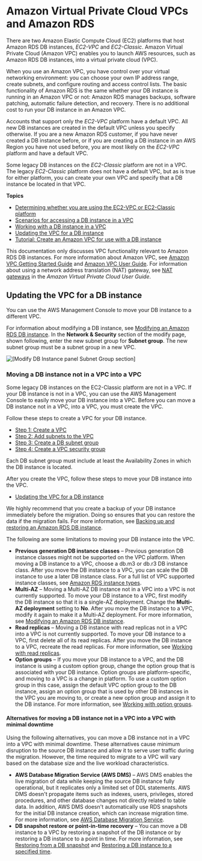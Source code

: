 # Amazon Virtual Private Cloud VPCs and Amazon RDS<a name="USER_VPC"></a>

There are two Amazon Elastic Compute Cloud \(EC2\) platforms that host Amazon RDS DB instances, *EC2\-VPC* and *EC2\-Classic*\. Amazon Virtual Private Cloud \(Amazon VPC\) enables you to launch AWS resources, such as Amazon RDS DB instances, into a virtual private cloud \(VPC\)\. 

When you use an Amazon VPC, you have control over your virtual networking environment: you can choose your own IP address range, create subnets, and configure routing and access control lists\. The basic functionality of Amazon RDS is the same whether your DB instance is running in an Amazon VPC or not: Amazon RDS manages backups, software patching, automatic failure detection, and recovery\.  There is no additional cost to run your DB instance in an Amazon VPC\. 

Accounts that support only the *EC2\-VPC* platform have a default VPC\. All new DB instances are created in the default VPC unless you specify otherwise\. If you are a new Amazon RDS customer, if you have never created a DB instance before, or if you are creating a DB instance in an AWS Region you have not used before, you are most likely on the *EC2\-VPC* platform and have a default VPC\. 

Some legacy DB instances on the *EC2\-Classic* platform are not in a VPC\. The legacy *EC2\-Classic* platform does not have a default VPC, but as is true for either platform, you can create your own VPC and specify that a DB instance be located in that VPC\. 

**Topics**
+ [Determining whether you are using the EC2\-VPC or EC2\-Classic platform](USER_VPC.FindDefaultVPC.md)
+ [Scenarios for accessing a DB instance in a VPC](USER_VPC.Scenarios.md)
+ [Working with a DB instance in a VPC](USER_VPC.WorkingWithRDSInstanceinaVPC.md)
+ [Updating the VPC for a DB instance](#USER_VPC.VPC2VPC)
+ [Tutorial: Create an Amazon VPC for use with a DB instance](CHAP_Tutorials.WebServerDB.CreateVPC.md)

This documentation only discusses VPC functionality relevant to Amazon RDS DB instances\. For more information about Amazon VPC, see [Amazon VPC Getting Started Guide](https://docs.aws.amazon.com/AmazonVPC/latest/GettingStartedGuide/) and [Amazon VPC User Guide](https://docs.aws.amazon.com/vpc/latest/userguide/)\. For information about using a network address translation \(NAT\) gateway, see [NAT gateways](https://docs.aws.amazon.com/vpc/latest/userguide/vpc-nat-gateway.html) in the *Amazon Virtual Private Cloud User Guide*\. 

## Updating the VPC for a DB instance<a name="USER_VPC.VPC2VPC"></a>

You can use the AWS Management Console to move your DB instance to a different VPC\. 

For information about modifying a DB instance, see [Modifying an Amazon RDS DB instance](Overview.DBInstance.Modifying.md)\. In the **Network & Security** section of the modify page, shown following, enter the new subnet group for **Subnet group**\. The new subnet group must be a subnet group in a new VPC\.  

![\[Modify DB Instance panel Subnet Group section\]](http://docs.aws.amazon.com/AmazonRDS/latest/UserGuide/images/EC2-VPC.png)

### Moving a DB instance not in a VPC into a VPC<a name="USER_VPC.Non-VPC2VPC"></a>

Some legacy DB instances on the EC2\-Classic platform are not in a VPC\. If your DB instance is not in a VPC, you can use the AWS Management Console to easily move your DB instance into a VPC\. Before you can move a DB instance not in a VPC, into a VPC, you must create the VPC\. 

Follow these steps to create a VPC for your DB instance\. 
+ [Step 1: Create a VPC](USER_VPC.WorkingWithRDSInstanceinaVPC.md#USER_VPC.CreatingVPC)
+ [Step 2: Add subnets to the VPC](USER_VPC.WorkingWithRDSInstanceinaVPC.md#USER_VPC.AddingSubnets)
+  [Step 3: Create a DB subnet group](USER_VPC.WorkingWithRDSInstanceinaVPC.md#USER_VPC.CreateDBSubnetGroup)
+  [Step 4: Create a VPC security group](USER_VPC.WorkingWithRDSInstanceinaVPC.md#USER_VPC.CreateVPCSecurityGroup)

Each DB subnet group must include at least the Availability Zones in which the DB instance is located\.

After you create the VPC, follow these steps to move your DB instance into the VPC\. 
+ [Updating the VPC for a DB instance](#USER_VPC.VPC2VPC)

We highly recommend that you create a backup of your DB instance immediately before the migration\. Doing so ensures that you can restore the data if the migration fails\. For more information, see [Backing up and restoring an Amazon RDS DB instance](CHAP_CommonTasks.BackupRestore.md)\.

The following are some limitations to moving your DB instance into the VPC\. 
+ **Previous generation DB instance classes** – Previous generation DB instance classes might not be supported on the VPC platform\. When moving a DB instance to a VPC, choose a db\.m3 or db\.r3 DB instance class\. After you move the DB instance to a VPC, you can scale the DB instance to use a later DB instance class\. For a full list of VPC supported instance classes, see [Amazon RDS instance types](http://aws.amazon.com/rds/instance-types/)\. 
+ **Multi\-AZ** – Moving a Multi\-AZ DB instance not in a VPC into a VPC is not currently supported\. To move your DB instance to a VPC, first modify the DB instance so that it is a single\-AZ deployment\. Change the **Multi\-AZ deployment** setting to **No**\. After you move the DB instance to a VPC, modify it again to make it a Multi\-AZ deployment\. For more information, see [Modifying an Amazon RDS DB instance](Overview.DBInstance.Modifying.md)\. 
+ **Read replicas** – Moving a DB instance with read replicas not in a VPC into a VPC is not currently supported\. To move your DB instance to a VPC, first delete all of its read replicas\. After you move the DB instance to a VPC, recreate the read replicas\. For more information, see [Working with read replicas](USER_ReadRepl.md)\.
+ **Option groups** – If you move your DB instance to a VPC, and the DB instance is using a custom option group, change the option group that is associated with your DB instance\. Option groups are platform\-specific, and moving to a VPC is a change in platform\. To use a custom option group in this case, assign the default VPC option group to the DB instance, assign an option group that is used by other DB instances in the VPC you are moving to, or create a new option group and assign it to the DB instance\. For more information, see [Working with option groups](USER_WorkingWithOptionGroups.md)\.

#### Alternatives for moving a DB instance not in a VPC into a VPC with minimal downtime<a name="USER_VPC.Non-VPC2VPC.Minimal-Downtime"></a>

Using the following alternatives, you can move a DB instance not in a VPC into a VPC with minimal downtime\. These alternatives cause minimum disruption to the source DB instance and allow it to serve user traffic during the migration\. However, the time required to migrate to a VPC will vary based on the database size and the live workload characteristics\. 
+ **AWS Database Migration Service \(AWS DMS\)** – AWS DMS enables the live migration of data while keeping the source DB instance fully operational, but it replicates only a limited set of DDL statements\. AWS DMS doesn't propagate items such as indexes, users, privileges, stored procedures, and other database changes not directly related to table data\. In addition, AWS DMS doesn't automatically use RDS snapshots for the initial DB instance creation, which can increase migration time\. For more information, see [AWS Database Migration Service](http://aws.amazon.com/dms/)\. 
+ **DB snapshot restore or point\-in\-time recovery** – You can move a DB instance to a VPC by restoring a snapshot of the DB instance or by restoring a DB instance to a point in time\. For more information, see [Restoring from a DB snapshot](USER_RestoreFromSnapshot.md) and [Restoring a DB instance to a specified time](USER_PIT.md)\. 